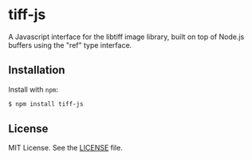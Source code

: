 # tiff-js

A Javascript interface for the libtiff image library, built on top of Node.js buffers using the "ref" type interface.

## Installation

Install with `npm`:

```bash
$ npm install tiff-js
```

## License

MIT License. See the [LICENSE](LICENSE) file.
